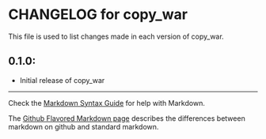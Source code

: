 # CHANGELOG for copy_war

This file is used to list changes made in each version of copy_war.

## 0.1.0:

* Initial release of copy_war

- - -
Check the [Markdown Syntax Guide](http://daringfireball.net/projects/markdown/syntax) for help with Markdown.

The [Github Flavored Markdown page](http://github.github.com/github-flavored-markdown/) describes the differences between markdown on github and standard markdown.
